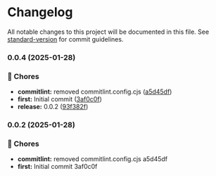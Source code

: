 # Changelog

All notable changes to this project will be documented in this file. See [standard-version](https://github.com/conventional-changelog/standard-version) for commit guidelines.

### 0.0.4 (2025-01-28)


### 🚚 Chores

* **commitlint:** removed commitlint.config.cjs ([a5d45df](https://github.com/Dantescur/porta/commit/a5d45dfc27d0e757f5d190db8bd8bd83223d0a23))
* **first:** Initial commit ([3af0c0f](https://github.com/Dantescur/porta/commit/3af0c0f90ff1a3d8338e5fae99a4e3a97d85f3f2))
* **release:** 0.0.2 ([93f382f](https://github.com/Dantescur/porta/commit/93f382f7e00e581c7caefab19ccb3b9cf176c42c))

### 0.0.2 (2025-01-28)


### 🚚 Chores

* **commitlint:** removed commitlint.config.cjs a5d45df
* **first:** Initial commit 3af0c0f
